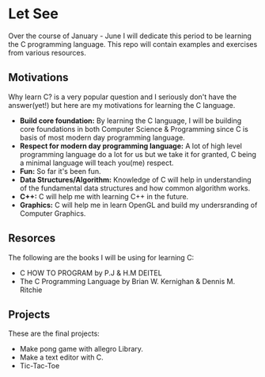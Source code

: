 # Let See

Over the course of January - June I will dedicate this period to be learning the C programming language. This repo will contain examples and exercises from various resources.

## Motivations

Why learn C? is a very popular question and I seriously don't have the answer(yet!) but here are my motivations for learning the C language.

* **Build core foundation:** By learning the C language, I will be building core foundations in both Computer Science & Programming since C is basis of most modern day programming language.
* **Respect for modern day programming language:** A lot of high level programming language do a lot for us but we take it for granted, C being a minimal language will teach you(me) respect.
* **Fun:** So far it's been fun.
* **Data Structures/Algorithm:** Knowledge of C will help in understanding of the fundamental data structures and how common algorithm works.
* **C++:** C will help me with learning C++ in the future.
* **Graphics:** C will help me in learn OpenGL and build my undersranding of Computer Graphics.

## Resorces

The following are the books I will be using for learning C:

* C HOW TO PROGRAM by P.J & H.M DEITEL
* The C Programming Language by Brian W. Kernighan & Dennis M. Ritchie

## Projects

These are the final projects:

* Make pong game with allegro Library.
* Make a text editor with C.
* Tic-Tac-Toe

